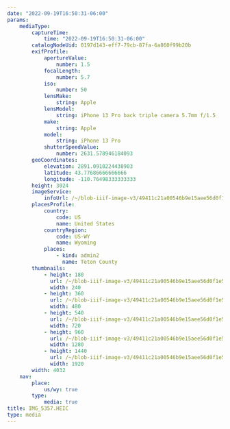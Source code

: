 ```yaml
---
date: "2022-09-19T16:50:31-06:00"
params:
    mediaType:
        captureTime:
            time: "2022-09-19T16:50:31-06:00"
        catalogNodeUid: 0197d143-eff7-79cb-87fa-6a860f99b20b
        exifProfile:
            apertureValue:
                number: 1.5
            focalLength:
                number: 5.7
            iso:
                number: 50
            lensMake:
                string: Apple
            lensModel:
                string: iPhone 13 Pro back triple camera 5.7mm f/1.5
            make:
                string: Apple
            model:
                string: iPhone 13 Pro
            shutterSpeedValue:
                number: 2631.578946184093
        geoCoordinates:
            elevation: 2891.0910224438903
            latitude: 43.77686666666666
            longitude: -110.76498333333333
        height: 3024
        imageService:
            infoUrl: /~/blob-iiif-image-v3/49411c21a00546b9e15aee56d0f1e5c0691be017e92c4db9145722ea3f2a9d59/info.json
        placesProfile:
            country:
                code: US
                name: United States
            countryRegion:
                code: US-WY
                name: Wyoming
            places:
                - kind: admin2
                  name: Teton County
        thumbnails:
            - height: 180
              url: /~/blob-iiif-image-v3/49411c21a00546b9e15aee56d0f1e5c0691be017e92c4db9145722ea3f2a9d59/full/240%2C180/0/default.jpg
              width: 240
            - height: 360
              url: /~/blob-iiif-image-v3/49411c21a00546b9e15aee56d0f1e5c0691be017e92c4db9145722ea3f2a9d59/full/480%2C360/0/default.jpg
              width: 480
            - height: 540
              url: /~/blob-iiif-image-v3/49411c21a00546b9e15aee56d0f1e5c0691be017e92c4db9145722ea3f2a9d59/full/720%2C540/0/default.jpg
              width: 720
            - height: 960
              url: /~/blob-iiif-image-v3/49411c21a00546b9e15aee56d0f1e5c0691be017e92c4db9145722ea3f2a9d59/full/1280%2C960/0/default.jpg
              width: 1280
            - height: 1440
              url: /~/blob-iiif-image-v3/49411c21a00546b9e15aee56d0f1e5c0691be017e92c4db9145722ea3f2a9d59/full/1920%2C1440/0/default.jpg
              width: 1920
        width: 4032
    nav:
        place:
            us/wy: true
        type:
            media: true
title: IMG_5357.HEIC
type: media
---
```

